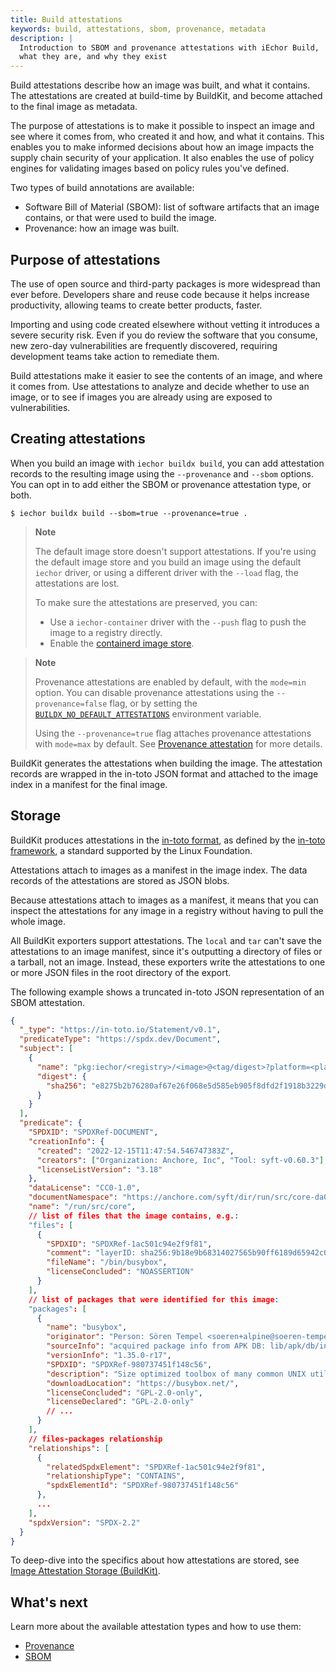 ```yaml
---
title: Build attestations
keywords: build, attestations, sbom, provenance, metadata
description: |
  Introduction to SBOM and provenance attestations with iEchor Build,
  what they are, and why they exist
---
```


Build attestations describe how an image was built, and what it contains. The
attestations are created at build-time by BuildKit, and become attached to the
final image as metadata.

The purpose of attestations is to make it possible to inspect an image and see
where it comes from, who created it and how, and what it contains. This enables
you to make informed decisions about how an image impacts the supply chain security
of your application. It also enables the use of policy engines for validating
images based on policy rules you've defined.

Two types of build annotations are available:

- Software Bill of Material (SBOM): list of software artifacts that an image
  contains, or that were used to build the image.
- Provenance: how an image was built.

## Purpose of attestations

The use of open source and third-party packages is more widespread than ever
before. Developers share and reuse code because it helps increase productivity,
allowing teams to create better products, faster.

Importing and using code created elsewhere without vetting it introduces a
severe security risk. Even if you do review the software that you consume, new
zero-day vulnerabilities are frequently discovered, requiring development teams
take action to remediate them.

Build attestations make it easier to see the contents of an image, and where it
comes from. Use attestations to analyze and decide whether to use an image, or
to see if images you are already using are exposed to vulnerabilities.

## Creating attestations

When you build an image with `iechor buildx build`, you can add attestation
records to the resulting image using the `--provenance` and `--sbom` options.
You can opt in to add either the SBOM or provenance attestation type, or both.

```console
$ iechor buildx build --sbom=true --provenance=true .
```

> **Note**
>
> The default image store doesn't support attestations. If you're using the
> default image store and you build an image using the default `iechor` driver,
> or using a different driver with the `--load` flag, the attestations are
> lost.
>
> To make sure the attestations are preserved, you can:
>
> - Use a `iechor-container` driver with the `--push` flag to push the image to
>   a registry directly.
> - Enable the [containerd image store](../../desktop/containerd.md).

> **Note**
>
> Provenance attestations are enabled by default, with the `mode=min` option.
> You can disable provenance attestations using the `--provenance=false` flag,
> or by setting the [`BUILDX_NO_DEFAULT_ATTESTATIONS`](../building/variables.md#buildx_no_default_attestations) environment variable.
>
> Using the `--provenance=true` flag attaches provenance attestations with `mode=max`
> by default. See [Provenance attestation](./slsa-provenance.md) for more details.

BuildKit generates the attestations when building the image. The attestation
records are wrapped in the in-toto JSON format and attached to the image
index in a manifest for the final image.

## Storage

BuildKit produces attestations in the [in-toto format](https://github.com/in-toto/attestation),
as defined by the [in-toto framework](https://in-toto.io/),
a standard supported by the Linux Foundation.

Attestations attach to images as a manifest in the image index. The data records
of the attestations are stored as JSON blobs.

Because attestations attach to images as a manifest, it means that you can
inspect the attestations for any image in a registry without having to pull the
whole image.

All BuildKit exporters support attestations. The `local` and `tar` can't save
the attestations to an image manifest, since it's outputting a directory of
files or a tarball, not an image. Instead, these exporters write the
attestations to one or more JSON files in the root directory of the export.

The following example shows a truncated in-toto JSON representation of an SBOM
attestation.

```json
{
  "_type": "https://in-toto.io/Statement/v0.1",
  "predicateType": "https://spdx.dev/Document",
  "subject": [
    {
      "name": "pkg:iechor/<registry>/<image>@<tag/digest>?platform=<platform>",
      "digest": {
        "sha256": "e8275b2b76280af67e26f068e5d585eb905f8dfd2f1918b3229db98133cb4862"
      }
    }
  ],
  "predicate": {
    "SPDXID": "SPDXRef-DOCUMENT",
    "creationInfo": {
      "created": "2022-12-15T11:47:54.546747383Z",
      "creators": ["Organization: Anchore, Inc", "Tool: syft-v0.60.3"],
      "licenseListVersion": "3.18"
    },
    "dataLicense": "CC0-1.0",
    "documentNamespace": "https://anchore.com/syft/dir/run/src/core-da0f600b-7f0a-4de0-8432-f83703e6bc4f",
    "name": "/run/src/core",
    // list of files that the image contains, e.g.:
    "files": [
      {
        "SPDXID": "SPDXRef-1ac501c94e2f9f81",
        "comment": "layerID: sha256:9b18e9b68314027565b90ff6189d65942c0f7986da80df008b8431276885218e",
        "fileName": "/bin/busybox",
        "licenseConcluded": "NOASSERTION"
      }
    ],
    // list of packages that were identified for this image:
    "packages": [
      {
        "name": "busybox",
        "originator": "Person: Sören Tempel <soeren+alpine@soeren-tempel.net>",
        "sourceInfo": "acquired package info from APK DB: lib/apk/db/installed",
        "versionInfo": "1.35.0-r17",
        "SPDXID": "SPDXRef-980737451f148c56",
        "description": "Size optimized toolbox of many common UNIX utilities",
        "downloadLocation": "https://busybox.net/",
        "licenseConcluded": "GPL-2.0-only",
        "licenseDeclared": "GPL-2.0-only"
        // ...
      }
    ],
    // files-packages relationship
    "relationships": [
      {
        "relatedSpdxElement": "SPDXRef-1ac501c94e2f9f81",
        "relationshipType": "CONTAINS",
        "spdxElementId": "SPDXRef-980737451f148c56"
      },
      ...
    ],
    "spdxVersion": "SPDX-2.2"
  }
}
```

To deep-dive into the specifics about how attestations are stored, see
[Image Attestation Storage (BuildKit)](attestation-storage.md).

## What's next

Learn more about the available attestation types and how to use them:

- [Provenance](slsa-provenance.md)
- [SBOM](sbom.md)
